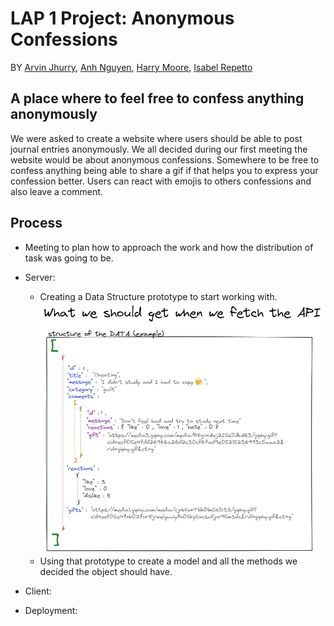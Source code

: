 
# LAP 1 Project: Anonymous Confessions

BY [Arvin Jhurry](https://github.com/ArvinJhurry), [Anh Nguyen](https://github.com/hihaianh), [Harry Moore](https://github.com/umalik00), [Isabel Repetto](https://github.com/neifors)

## A place where to feel free to confess anything anonymously

We were asked to create a website where users should be able to post journal entries anonymously. We all decided during our first meeting the website would be about anonymous confessions. Somewhere to be free to confess anything being able to share a gif if that helps you to express your confession better. Users can react with emojis to others confessions and also leave a comment. 

## Process
- Meeting to plan how to approach the work and how the distribution of task was going to be.

- Server:
	- Creating a Data Structure prototype to start working with. 
   ![data structure](./Documentation/data%20structure2.png "proposed data structure")
	- Using that prototype to create a model and all the methods we decided the object should have. 
  

- Client:


- Deployment:

